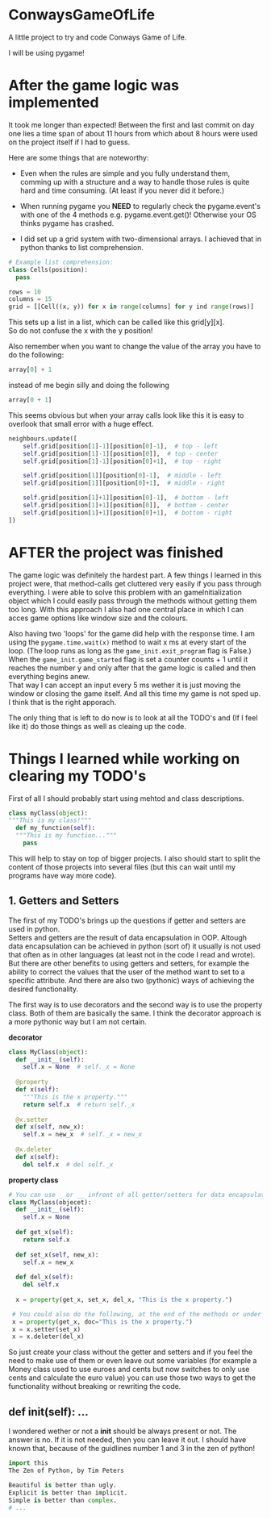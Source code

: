# ConwaysGameOfLife
A little project to try and code Conways Game of Life.

I will be using pygame!

# After the game logic was implemented
It took me longer than expected!
Between the first and last commit on day one lies a time span of about 11 hours from which about 8 hours were used on the project itself if I had to guess.

Here are some things that are noteworthy:
* Even when the rules are simple and you fully understand them, comming up with a structure and a way to handle those rules is quite hard and time consuming. (At least if you never did it before.)

* When running pygame you **NEED** to regularly check the pygame.event's with one of the 4 methods e.g. pygame.event.get()!
Otherwise your OS thinks pygame has crashed.

* I did set up a grid system with two-dimensional arrays. I achieved that in python thanks to list comprehension.

```python
# Example list comprehension:
class Cells(position):
  pass

rows = 10
columns = 15
grid = [[Cell((x, y)) for x in range(columns] for y ind range(rows)]
```
This sets up a list in a list, which can be called like this grid[y][x].  
So do not confuse the x with the y position!

Also remember when you want to change the value of the array you have to do the following:  
```python
array[0] + 1
```
instead of me begin silly and doing the following
```python 
array[0 + 1]
```
This seems obvious but when your array calls look like this it is easy to overlook that small error with a huge effect.
```python
neighbours.update([
    self.grid[position[1]-1][position[0]-1],  # top - left
    self.grid[position[1]-1][position[0]],  # top - center
    self.grid[position[1]-1][position[0]+1],  # top - right

    self.grid[position[1]][position[0]-1],  # middle - left
    self.grid[position[1]][position[0]+1],  # middle - right

    self.grid[position[1]+1][position[0]-1],  # bottom - left
    self.grid[position[1]+1][position[0]],  # bottom - center
    self.grid[position[1]+1][position[0]+1],  # bottom - right
])
```
# AFTER the project was finished
The game logic was definitely the hardest part.
A few things I learned in this project were, that method-calls get cluttered very easily if you pass through everything. I were able to solve this problem with an gameInitialization object which I could easily pass through the methods without getting them too long.
With this approach I also had one central place in which I can acces game options like window size and the colours.  

Also having two 'loops' for the game did help with the response time. I am using the ```pygame.time.wait(x)``` method to wait x ms at every start of the loop. (The loop runs as long as the ```game_init.exit_program``` flag is False.)  
When the ```game_init.game_started``` flag is set a counter counts + 1 until it reaches the number y and only after that the game logic is called and then everything begins anew.  
That way I can accept an input every 5 ms wether it is just moving the window or closing the game itself. And all this time my game is not sped up.  
I think that is the right apporach.  

The only thing that is left to do now is to look at all the TODO's and (If I feel like it) do those things as well as cleaing up the code.

# Things I learned while working on clearing my TODO's
First of all I should probably start using mehtod and class descriptions.
```python
class myClass(object):
"""This is my class!"""
  def my_function(self):
  """This is my function..."""
    pass
```
This will help to stay on top of bigger projects.
I also should start to split the content of those projects into several files (but this can wait until my programs have way more code).

## 1. Getters and Setters
The first of my TODO's brings up the questions if getter and setters are used in python.  
Setters and getters are the result of data encapsulation in OOP. Altough data encapsulation can be achieved in python (sort of) it usually is not used that often as in other languages (at least not in the code I read and wrote).  
But there are other benefits to using getters and setters, for example the ability to correct the values that the user of the method want to set to a specific attribute. And there are also two (pythonic) ways of achieving the desired functionality.  

The first way is to use decorators and the second way is to use the property class. Both of them are basically the same. I think the decorator approach is a more pythonic way but I am not certain.  

**decorator**
```python
class MyClass(object):
  def __init__(self):
    self.x = None  # self._x = None
    
  @property
  def x(self):
    """This is the x property."""
    return self.x  # return self._x
    
  @x.setter
  def x(self, new_x):
    self.x = new_x  # self._x = new_x
    
  @x.deleter
  def x(self):
    del self.x  # del self._x
```
**property class**
```python
# You can use _ or __ infront of all getter/setters for data encapsulation, but I will not do that here
class MyClass(objecet):
  def __init__(self):
    self.x = None
    
  def get_x(self):
    return self.x
    
  def set_x(self, new_x):
    self.x = new_x
    
  def del_x(self):
    del self.x
    
  x = property(get_x, set_x, del_x, "This is the x property.")
```
```python
 # You could also do the following, at the end of the methods or under each specific method...
 x = property(get_x, doc="This is the x property.")
 x = x.setter(set_x)
 x = x.deleter(del_x)
```
So just create your class without the getter and setters and if you feel the need to make use of them or even leave out some variables (for example a Money class used to use euroes and cents but now switches to only use cents and calculate the euro value) you can use those two ways to get the functionality without breaking or rewriting the code.

## def __init__(self): ...
I wondered wether or not a __init__ should be always present or not. The answer is no. If it is not needed, then you can leave it out. I should have known that, because of the guidlines number 1 and 3 in the zen of python!
```python
import this
The Zen of Python, by Tim Peters

Beautiful is better than ugly.
Explicit is better than implicit.
Simple is better than complex.
# ...
```
